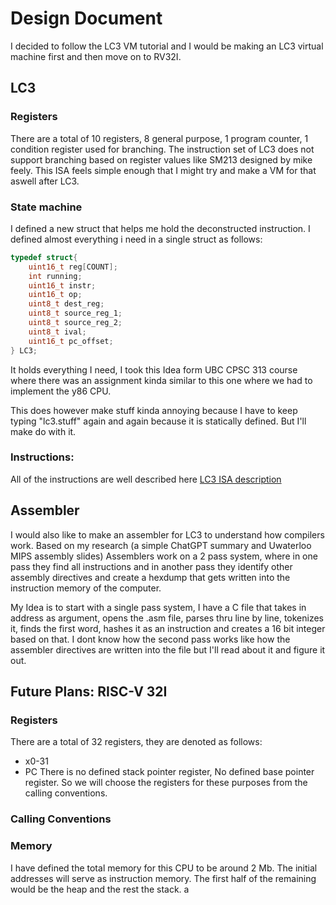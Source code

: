 # Design Document

I decided to follow the LC3 VM tutorial and I would be making an LC3 virtual machine first and then move on to RV32I. 
## LC3

### Registers
There are a total of 10 registers, 8 general purpose, 1 program counter, 1 condition register used for branching. 
The instruction set of LC3 does not support branching based on register values like SM213 designed by mike feely. This ISA feels simple enough that I might try and make a VM for that aswell after LC3. 

### State machine
I defined a new struct that helps me hold the deconstructed instruction. I defined almost everything i need in a single struct as follows:
```C
typedef struct{
    uint16_t reg[COUNT];
    int running;
    uint16_t instr;
    uint16_t op;
    uint8_t dest_reg;
    uint8_t source_reg_1;
    uint8_t source_reg_2;
    uint8_t ival;
    uint16_t pc_offset;
} LC3;
```
It holds everything I need, I took this Idea form UBC CPSC 313 course where there was an assignment kinda similar to this one where we had to implement the y86 CPU.

This does however make stuff kinda annoying because I have to keep typing "lc3.stuff" again and again because it is statically defined. But I'll make do with it. 

### Instructions:
All of the instructions are well described here [LC3 ISA description](https://www.jmeiners.com/lc3-vm/supplies/lc3-isa.pdf)

## Assembler 
I would also like to make an assembler for LC3 to understand how compilers work. Based on my research (a simple ChatGPT summary and Uwaterloo MIPS assembly slides) Assemblers work on a 2 pass system, where in one pass they find all instructions and in another pass they identify other assembly directives and create a hexdump that gets written into the instruction memory of the computer. 

My Idea is to start with a single pass system, I have a C file that takes in address as argument, opens the .asm file, parses thru line by line, tokenizes it, finds the first word, hashes it as an instruction and creates a 16 bit integer based on that. I dont know how the second pass works like how the assembler directives are written into the file but I'll read about it and figure it out. 

## Future Plans: RISC-V 32I

### Registers
There are a total of 32 registers, they are denoted as follows:
- x0-31
- PC
There is no defined stack pointer register, No defined base pointer register. So we will choose the registers for these purposes from the calling conventions. 

### Calling Conventions

### Memory
I have defined the total memory for this CPU to be around 2 Mb. The initial addresses will serve as instruction memory. The first half of the remaining would be the heap and the rest the stack. a